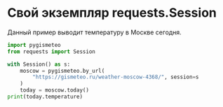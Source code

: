 # Свой экземпляр requests.Session

Данный пример выводит температуру в Москве сегодня.

```python
import pygismeteo
from requests import Session

with Session() as s:
    moscow = pygismeteo.by_url(
        "https://gismeteo.ru/weather-moscow-4368/", session=s
    )
    today = moscow.today()
print(today.temperature)
```
